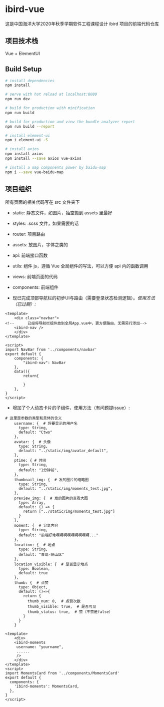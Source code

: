 # ibird-vue

这是中国海洋大学2020年秋季学期软件工程课程设计 ibird 项目的前端代码仓库

## 项目技术栈

Vue + ElementUI

## Build Setup

``` bash
# install dependencies
npm install

# serve with hot reload at localhost:8080
npm run dev

# build for production with minification
npm run build

# build for production and view the bundle analyzer report
npm run build --report

# install element-ui
npm i element-ui -S

# install axios
npm install axios
npm install --save axios vue-axios

# install a map components power by baidu-map
npm i --save vue-baidu-map

```

## 项目组织

所有页面的相关代码写在 src 文件夹下

- static: 静态文件，如图片，抽空搬到 assets 里最好
- styles: .scss 文件，如果需要的话
- router: 项目路由
- assets: 放图片，字体之类的
- api: 前端接口函数
- utils: 组件 js，遵循 Vue 全局组件的写法，可以方便 api 内的函数调用
- views: 前端页面的代码
- components: 前端组件

- 现已完成顶部导航栏的初步UI与路由（需要登录状态检测逻辑）。*使用方法（已过期）:*

```vue
<template>
    <div class="navbar">
<!--      已经将导航栏组件放到全局App.vue中，更方便路由，无需另行添加-->
    <ibird-nav />
    </div>
</template>

<script>
import NavBar from '../components/navbar'
export default {
    components: {
        "ibird-nav": NavBar
    },
    data(){
        return{

        }
    },
}
</script>
```

- 增加了个人动态卡片的子组件，使用方法（有问题提issue）:

```
# 这里是参数的类型和具体的含义
    username: {  # 将要显示的用户名
      type: String,
      default: "Ctwo"
    },
    avatar: {  # 头像
      type: String,
      default: "../static/img/avatar_default",
    },
    ptime: { # 时间
      type: String,
      default: "1分钟前",
    },
    thumbnail_img: {  # 发的图片的缩略图
      type: String,
      default: "../static/img/moments_test.jpg",
    },
    preview_img: {  # 发的图片的查看大图
      type: Array,
      default: () => {
        return ["../static/img/moments_test.jpg"]
      }
    },
    moment: {  # 分享内容
      type: String,
      default: "前端好难啊啊啊啊啊啊啊啊啊..."
    },
    location: {  # 地点
      type: String,
      default: "青岛-崂山区"
    },
    location_visible: {  # 是否显示地点
      type: Boolean,
      default: true
    },
    thumb: {  # 点赞
      type: Object,
      default: ()=>{
        return {
          thumb_num: 0,  # 点赞次数
          thumb_visible: true,  # 是否可见
          thumb_status: true,  # 赞（不赞是false）
        }
      }
    }

```

```vue
<template>
    <div>
    <ibird-moments
     username: "yourname",
     ......
     />
    </div>
</template>
<script>
import MomentsCard from '../components/MomentsCard'
export default {
  components: {
    'ibird-moments': MomentsCard,
  },
}
</script>
```
